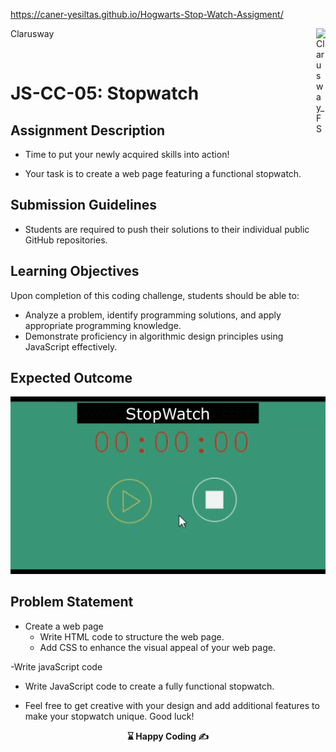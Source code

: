https://caner-yesiltas.github.io/Hogwarts-Stop-Watch-Assigment/

<p>Clarusway<img align="right"
  src="https://secure.meetupstatic.com/photos/event/3/1/b/9/600_488352729.jpeg" alt="Clarusway_FS" width="15px"></p>
<br>

# JS-CC-05: Stopwatch

## Assignment Description

- Time to put your newly acquired skills into action! 

- Your task is to create a web page featuring a functional stopwatch.


## Submission Guidelines

- Students are required to push their solutions to their individual public GitHub repositories.

## Learning Objectives

Upon completion of this coding challenge, students should be able to:

- Analyze a problem, identify programming solutions, and apply appropriate programming knowledge.
- Demonstrate proficiency in algorithmic design principles using JavaScript effectively.

## Expected Outcome

![Project Snapshot](./stopwatch.gif)


## Problem Statement

- Create a web page
  - Write HTML code to structure the web page.
  - Add CSS to enhance the visual appeal of your web page.

-Write javaScript code
  - Write JavaScript code to create a fully functional stopwatch.

- Feel free to get creative with your design and add additional features to make your stopwatch unique. Good luck!

<p align="center"><strong> ⌛ Happy Coding  ✍ </strong></p>
